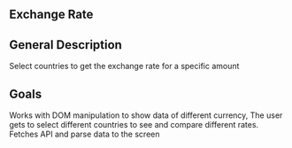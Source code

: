 ## Exchange Rate


## General Description
Select countries to get the exchange rate for a specific amount

## Goals

Works with DOM manipulation to show data of different currency, The user gets to select different countries to see and compare different rates.
Fetches API and parse data to the screen


